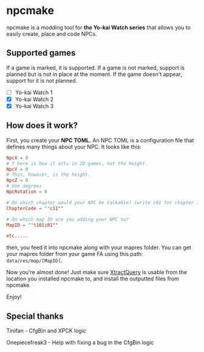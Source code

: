 # npcmake
npcmake is a modding tool for **the Yo-kai Watch series** that allows you to easily create, place and code NPCs.

## Supported games
If a game is marked, it is supported. If a game is not marked, support is planned but is not in place at the moment. If the game doesn't appear, support for it is not planned.

- [ ] Yo-kai Watch 1
- [x] Yo-kai Watch 2 
- [x] Yo-kai Watch 3

## How does it work?
First, you create your **NPC TOML.** An NPC TOML is a configuration file that defines many things about your NPC. It looks like this:

```toml
NpcX = 0
# Y here is how it acts in 2D games, not the height.
NpcY = 0
# This, however, is the height.
NpcZ = 0
# Use degrees
NpcRotation = 0

# On which chapter would your NPC be talkable? (write c01 for chapter 1, c02 for chapter 2, etc. C11 is post game)
ChapterCode = ""c11""

# On which map ID are you adding your NPC to?
MapID = ""t101i01""

etc.....
```
then, you feed it into npcmake along with your mapres folder. You can get your mapres folder from your game FA using this path:
`data/res/map/[MapID]`.

Now you're almost done! Just make sure [XtractQuery](https://github.com/onepiecefreak3/XtractQuery) is usable from the location you installed npcmake to, and install the outputted files from npcmake.

Enjoy!

## Special thanks
Tinifan - CfgBin and XPCK logic

Onepiecefreak3 - Help with fixing a bug in the CfgBin logic